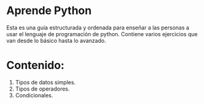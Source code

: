 # Aprende Python

Esta es una guía estructurada y ordenada para enseñar a las personas a usar el lenguaje de programación de python. Contiene varios ejercicios que van desde lo básico hasta lo avanzado.

# Contenido:

1. Tipos de datos simples.
2. Tipos de operadores.
3. Condicionales.
